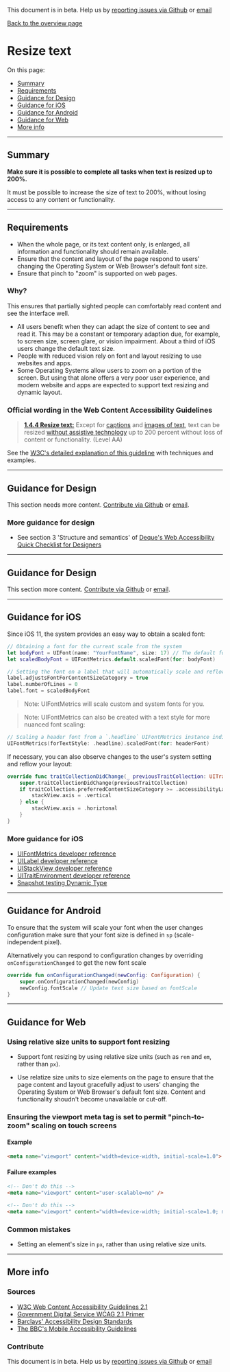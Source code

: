 This document is in beta. Help us by [reporting issues via Github](https://github.com/theappbusiness/accessibility-guidelines) or [email](mailto:jeanfrancois@theappbusiness.com)

[Back to the overview page](./../index.html)

# Resize text

On this page:
* [Summary](#summary)
* [Requirements](#requirements)
* [Guidance for Design](#guidance-for-design)
* [Guidance for iOS](#guidance-for-ios)
* [Guidance for Android](#guidance-for-android)
* [Guidance for Web](#guidance-for-web)
* [More info](#more-info)

---

## Summary

**Make sure it is possible to complete all tasks when text is resized up to 200%.**

It must be possible to increase the size of text to 200%, without losing access to any content or functionality.

---

## Requirements

* When the whole page, or its text content only, is enlarged, all information and functionality should remain available.
* Ensure that the content and layout of the page respond to users' changing the Operating System or Web Browser's default font size.
* Ensure that pinch to "zoom" is supported on web pages.

### Why?

This ensures that partially sighted people can comfortably read content and see the interface well.

* All users benefit when they can adapt the size of content to see and read it. This may be a constant or temporary adaption due, for example, to screen size, screen glare, or vision impairment. About a third of iOS users change the default text size.
* People with reduced vision rely on font and layout resizing to use websites and apps.
* Some Operating Systems allow users to zoom on a portion of the screen. But using that alone offers a very poor user experience, and modern website and apps are expected to support text resizing and dynamic layout.

### Official wording in the Web Content Accessibility Guidelines

> [**1.4.4 Resize text:**](https://www.w3.org/TR/UNDERSTANDING-WCAG20/visual-audio-contrast-scale.html) Except for [captions](https://www.w3.org/TR/UNDERSTANDING-WCAG20/visual-audio-contrast-scale.html#captionsdef) and [images of text](https://www.w3.org/TR/UNDERSTANDING-WCAG20/visual-audio-contrast-scale.html#images-of-textdef), text can be resized [without assistive technology](https://www.w3.org/TR/UNDERSTANDING-WCAG20/visual-audio-contrast-scale.html#atdef) up to 200 percent without loss of content or functionality. (Level AA)

See the [W3C's detailed explanation of this guideline](https://www.w3.org/TR/UNDERSTANDING-WCAG20/visual-audio-contrast-scale.html) with techniques and examples.

---

## Guidance for Design

This section needs more content. [Contribute via Github](https://github.com/theappbusiness/accessibility-guidelines/issues/58) or [email](mailto:jeanfrancois@theappbusiness.com).

### More guidance for design

* See section 3 'Structure and semantics' of [Deque's Web Accessibility Quick Checklist for Designers](https://cdn2.hubspot.net/hubfs/153358/Web%20Accessibility%20Quick%20Checklist%20for%20Designers.pdf?utm_referrer=https://www.deque.com/blog/supporting-the-design-phase-with-accessibility-heuristics-evaluations/)

---

## Guidance for Design

This section more content. [Contribute via Github](https://github.com/theappbusiness/accessibility-guidelines/) or [email](mailto:jeanfrancois@theappbusiness.com).

---

## Guidance for iOS

Since iOS 11, the system provides an easy way to obtain a scaled font:

```swift
// Obtaining a font for the current scale from the system
let bodyFont = UIFont(name: "YourFontName", size: 17) // The default font you'd use for your UI's body content
let scaledBodyFont = UIFontMetrics.default.scaledFont(for: bodyFont)

// Setting the font on a label that will automatically scale and reflow the layout
label.adjustsFontForContentSizeCategory = true
label.numberOfLines = 0
label.font = scaledBodyFont
```

> Note: UIFontMetrics will scale custom and system fonts for you.

> Note: UIFontMetrics can also be created with a text style for more nuanced font scaling:

```swift
// Scaling a header font from a `.headline` UIFontMetrics instance indicates to the system it doesn't need to scale it as much as it would for `.body` fonts.
UIFontMetrics(forTextStyle: .headline).scaledFont(for: headerFont)
```

If necessary, you can also observe changes to the user's system setting and reflow your layout:

```swift
override func traitCollectionDidChange(_ previousTraitCollection: UITraitCollection?) {
    super.traitCollectionDidChange(previousTraitCollection)
    if traitCollection.preferredContentSizeCategory >= .accessibilityLarge {
        stackView.axis = .vertical
    } else {
        stackView.axis = .horiztonal
    }
}
```

### More guidance for iOS

* [UIFontMetrics developer reference](https://developer.apple.com/documentation/uikit/uifontmetrics "developer.apple.com reference")
* [UILabel developer reference](https://developer.apple.com/documentation/uikit/uilabel "developer.apple.com reference")
* [UIStackView developer reference](https://developer.apple.com/documentation/uikit/uistackview "developer.apple.com reference")
* [UITraitEnvironment developer reference](https://developer.apple.com/documentation/uikit/uitraitenvironment "developer.apple.com reference")
* [Snapshot testing Dynamic Type](https://edit.theappbusiness.com/snapshot-testing-dynamic-type-74119ee36042 "Article on how to snapshot test Dynamic Type")

---

## Guidance for Android
To ensure that the system will scale your font when the user changes configuration make sure that your font size is defined in `sp` (scale-independent pixel).

Alternatively you can respond to configuration changes by overriding `onConfigurationChanged` to get the new font scale

```kotlin
override fun onConfigurationChanged(newConfig: Configuration) {
    super.onConfigurationChanged(newConfig)
    newConfig.fontScale // Update text size based on fontScale
}
```

---

## Guidance for Web

### Using relative size units to support font resizing

* Support font resizing by using relative size units (such as `rem` and `em`, rather than `px`).

* Use relatize size units to size elements on the page to ensure that the page content and layout gracefully adjust to users' changing the Operating System or Web Browser's default font size. Content and functionality shoudn't become unavailable or cut-off.

### Ensuring the viewport meta tag is set to permit "pinch-to-zoom" scaling on touch screens

#### Example

```html
<meta name="viewport" content="width=device-width, initial-scale=1.0">
```

#### Failure examples

```html
<!-- Don't do this -->
<meta name="viewport" content="user-scalable=no" />
```

```html
<!-- Don't do this -->
<meta name="viewport" content="width=device-width; initial-scale=1.0; maximum-scale=1.0; user-scalable=1;" />
```

### Common mistakes

* Setting an element's size in `px`, rather than using relative size units.

---

## More info

### Sources

* [W3C Web Content Accessibility Guidelines 2.1](https://www.w3.org/TR/WCAG21/)
* [Government Digital Service WCAG 2.1 Primer](https://alphagov.github.io/wcag-primer/)
* [Barclays' Accessibility Design Standards](https://home.barclays/who-we-are/our-suppliers/our-requirements-of-external-suppliers/)
* [The BBC's Mobile Accessibility Guidelines](https://www.bbc.co.uk/guidelines/futuremedia/accessibility/mobile/summary)

### Contribute

This document is in beta. Help us by [reporting issues via Github](https://github.com/theappbusiness/accessibility-guidelines) or [email](mailto:jeanfrancois@theappbusiness.com)


